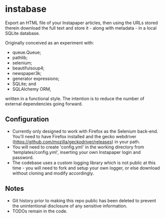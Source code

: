 # instabase

Export an HTML file of your Instapaper articles, then using the URLs stored therein download the full text and store it - along with metadata - in a local SQLite database.

Originally conceived as an experiment with:
 * queue.Queue;
 * pathlib;
 * selenium;
 * beautifulsoup4;
 * newspaper3k;
 * generator expressions; 
 * SQLite; and
 * SQLAlchemy ORM,

written in a functional style. The intention is to reduce the number of external dependencies going forward.

## Configuration

* Currently only designed to work with Firefox as the Selenium back-end.  You'll need to have Firefox installed and the gecko webdriver (https://github.com/mozilla/geckodriver/releases) in your path.
* You will need to create 'config.yml' in the working directory from 'templates/config.yml', inserting your own Instapaper login and password.
* The codebase uses a custom logging library which is not public at this time - you will need to fork and setup your own logger, or else download without cloning and modify accordingly.

## Notes

* Git history prior to making this repo public has been deleted to prevent the unintentional disclosure of any sensitive information.
* TODOs remain in the code.
